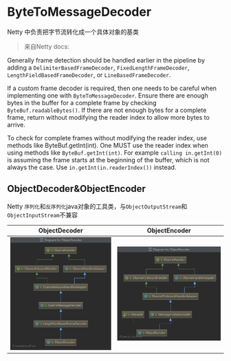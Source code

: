 # ByteToMessageDecoder

Netty 中负责把字节流转化成一个具体对象的基类

> 来自Netty docs:

Generally frame detection should be handled earlier in the pipeline by adding a `DelimiterBasedFrameDecoder`, `FixedLengthFrameDecoder`, `LengthFieldBasedFrameDecoder`, or `LineBasedFrameDecoder`.

If a custom frame decoder is required, then one needs to be careful when implementing one with `ByteToMessageDecoder`. Ensure there are enough bytes in the buffer for a complete frame by checking `ByteBuf.readableBytes()`. If there are not enough bytes for a complete frame, return without modifying the reader index to allow more bytes to arrive.

To check for complete frames without modifying the reader index, use methods like ByteBuf.getInt(int). One MUST use the reader index when using methods like `ByteBuf.getInt(int)`. For example `calling in.getInt(0)` is assuming the frame starts at the beginning of the buffer, which is not always the case. Use `in.getInt(in.readerIndex())` instead.

## ObjectDecoder&ObjectEncoder

Netty `序列化`和`反序列化`java对象的工具类，与`ObjectOutputStream`和`ObjectInputStream`不兼容

| ObjectDecoder                                | ObjectEncoder                                |
| -------------------------------------------- | -------------------------------------------- |
| ![ObjectDecoder](./images/ObjectDecoder.png) | ![ObjectEncoder](./images/ObjectEncoder.png) |